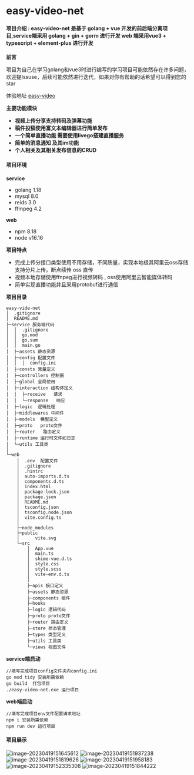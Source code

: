 # easy-video-net

#### **项目介绍** : easy-video-net 是基于 golang + vue 开发的前后端分离项目,service端采用 golang + gin + gorm 进行开发 web 端采用vue3 + typescript + element-plus 进行开发

**前言** 

项目为自己在学习golang和vue3时进行编写的学习项目可能依然存在许多问题，欢迎提lssuse，后续可能依然进行迭代，如果对你有帮助的话希望可以得到您的star

体验地址 [easy-video](http://124.220.20.83:9999/)

**主要功能模块**

- **视频上传分享支持转码及弹幕功能**
- **稿件投稿使用富文本编辑器进行简单发布**
- **一个简单直播功能 需要使用livego搭建直播服务**
- **简单的消息通知 及其im功能**
- **个人相关及其相关发布信息的CRUD**


#### 项目环境 

**service**

-  golang  1.18
-  mysql  8.0
-  reids  3.0
-  ffmpeg  4.2

**web**

-  npm 8.18
-  node v16.16

**项目特点**

- 完成上传分接口类型使用不用存储，不同质量，实现本地极其阿里云oss存储 支持分片上传，断点续传 oss 直传
- 视频本地存储使用ffnpeg进行视频转码 , oss使用阿里云智能媒体转码
- 简单实现直播功能并且采用protobuf进行通信

**项目目录**

```
easy-vide-net
│  .gitignore 
│  README.md  
├─service 服务端代码
│  │  .gitignore
│  │  go.mod
│  │  go.sum
│  │  main.go   
│  ├─assets 静态资源
│  ├─config 配置文件
│  │  │  config.ini
│  ├─consts 常量定义
│  ├─controllers 控制器
│  ├─global 全局使用
│  ├─interaction 结构体定义
│  │  ├─receive   请求  
│  │  └─response   响应
│  ├─logic  逻辑处理
│  ├─middlewares 中间件
│  ├─models  模型定义
│  ├─proto   proto文件
│  ├─router   路由定义
│  ├─runtime 运行时文件如日志
│  └─utils 工具类
│              
└─web
    │  .env  配置文件
    │  .gitignore
    │  .hintrc
    │  auto-imports.d.ts
    │  components.d.ts
    │  index.html
    │  package-lock.json
    │  package.json
    │  README.md
    │  tsconfig.json
    │  tsconfig.node.json
    │  vite.config.ts
    │  
    ├─node_modules
    ├─public
    │      vite.svg  
    └─src
        │  App.vue 
        │  main.ts
        │  shime-vue.d.ts
        │  style.css
        │  style.scss
        │  vite-env.d.ts
        │   
        ├─apis 接口定义
        ├─assets 静态资源
        ├─components 组件
        ├─hooks 
        ├─logic 逻辑代码
        ├─proto proto文件
        ├─router 路由定义
        ├─store 状态管理
        ├─types 类型定义
        ├─utils 工具类
        └─views 视图文件
```

**service端启动**

```
//填写完成项目config文件夹内config.ini
go mod tidy 安装所需依赖
go build  打包项目
./easy-video-net.exe 运行项目
```

**web端启动**

```
//填写完成项目env文件配置请求地址
npm i 安装所需依赖
npm run dev 运行项目
```

#### **项目展示**

![image-20230419151645612](https://user-images.githubusercontent.com/64412088/233002215-359b2337-6224-4318-811c-b2195f3cef4a.png)
![image-20230419151937238](https://user-images.githubusercontent.com/64412088/233002263-ff599b43-00c7-4d9a-8caf-2797500b1787.png)
![image-20230419151819626](https://user-images.githubusercontent.com/64412088/233002291-0ff90253-5e13-4240-9d89-43fff9e455b5.png)
![image-20230419151958183](https://user-images.githubusercontent.com/64412088/233002317-6bb54307-b696-48a7-9f73-4a24bdd65261.png)
![image-20230419152335308](https://user-images.githubusercontent.com/64412088/233002344-96b837f1-8174-4d21-9bb7-5d1ea4fad625.png)
![image-20230419151844222](https://user-images.githubusercontent.com/64412088/233002384-374e5375-dad6-4516-9a45-2466ad63d1bb.png)
